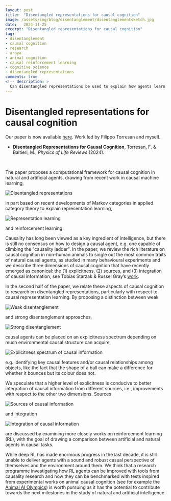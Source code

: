 ```yaml
---
layout: post
title:  "Disentangled representations for causal cognition"
image: /assets/img/blog/disentanglement/disentanglementsketch.jpg
date:   2024-11-25
excerpt: "Disentangled representations for causal cognition"
tag:
- disentanglement
- causal cognition
- research
- araya
- animal cognition
- causal reinforcement learning
- cognitive science
- disentangled representations
comments: true
<!-- description: >
  Can disentangled representations be used to explain how agents learn about causality? -->
---
```


# Disentangled representations for causal cognition
Our paper is now available [here](/assets/pdf/DisentanglementCausalCognition.pdf). Work led by Filippo Torresan and myself.

- **Disentangled Representations for Causal Cognition**, Torresan, F. & Baltieri, M., *Physics of Life Reviews* (2024).


&nbsp;
&nbsp;

The paper proposes a computational framework for causal cognition in natural and artificial agents, drawing from recent work in causal machine learning,

![Disentangled representations](/assets/img/blog/disentanglement/disentangledrepresentations.jpg)

in part based on recent developments of Markov categories in applied category theory to explain representation learning,

![Representation learning](/assets/img/blog/disentanglement/commutativediagram.jpg)

and reinforcement learning.

Causality has long been viewed as a key ingredient of intelligence, but there is still no consensus on how to design a causal agent, e.g. one capable of climbing the "causality ladder".
In the paper, we review the rich literature on causal cognition in non-human animals to single out the most common traits of natural causal agents, as studied in many behavioural experiments and we describe three dimensions of causal cognition that have recently emerged as canonical: the (1) explicitness, (2) sources, and (3) integration of causal information, see Tobias Starzak & Russel Gray’s [work](https://link.springer.com/article/10.1007/s10539-021-09779-1).

In the second half of the paper, we relate these aspects of causal cognition to research on disentangled representations, particularly with respect to causal representation learning.
By proposing a distinction between weak

![Weak disentanglement](/assets/img/blog/disentanglement/weakdisentanglement.jpg)

and strong disentanglement approaches,

![Strong disentanglement](/assets/img/blog/disentanglement/strongdisentanglement.jpg)

causal agents can be placed on an explicitness spectrum depending on much environmental causal structure can acquire,

![Explicitness spectrum of causal information](/assets/img/blog/disentanglement/explicitness.jpg)

e.g. identifying key causal features and/or causal relationships among objects, like the fact that the shape of a ball can make a difference for whether it bounces but its colour does not.

We speculate that a higher level of explicitness is conducive to better integration of causal information from different sources, i.e., improvements with respect to the other two dimensions.
Sources 

![Sources of causal information](/assets/img/blog/disentanglement/sources.jpg)

and integration 

![Integration of causal information](/assets/img/blog/disentanglement/integration.jpg)

are discussed by examining more closely works on reinforcement learning (RL), with the goal of drawing a comparison between artificial and natural agents in causal tasks.

While deep RL has made enormous progress in the last decade, it is still unable to deliver agents with a sound and robust casual perspective of themselves and the environment around them.
We think that a research programme investigating how RL agents can be improved with tools from causality research and how they can be benchmarked with tests inspired from experimental works on animal causal cognition (see for example the [Animal AI Olympics](https://www.nature.com/articles/s42256-019-0050-3)) is worth pursuing as it has the potential to contribute towards the next milestones in the study of natural and artificial intelligence.